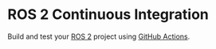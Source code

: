 # ROS 2 Continuous Integration

Build and test your [ROS 2](https://docs.ros.org/en/foxy/) project using [GitHub Actions](https://github.com/features/actions).
